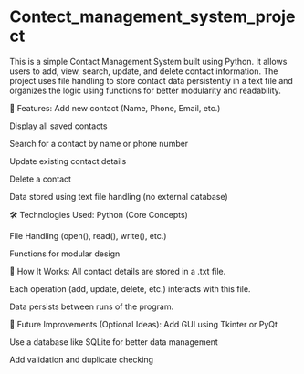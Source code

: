 # Contect_management_system_project
This is a simple Contact Management System built using Python. It allows users to add, view, search, update, and delete contact information. The project uses file handling to store contact data persistently in a text file and organizes the logic using functions for better modularity and readability.

🔧 Features:
Add new contact (Name, Phone, Email, etc.)

Display all saved contacts

Search for a contact by name or phone number

Update existing contact details

Delete a contact

Data stored using text file handling (no external database)

🛠 Technologies Used:
Python (Core Concepts)

File Handling (open(), read(), write(), etc.)

Functions for modular design

📁 How It Works:
All contact details are stored in a .txt file.

Each operation (add, update, delete, etc.) interacts with this file.

Data persists between runs of the program.

🔄 Future Improvements (Optional Ideas):
Add GUI using Tkinter or PyQt

Use a database like SQLite for better data management

Add validation and duplicate checking
